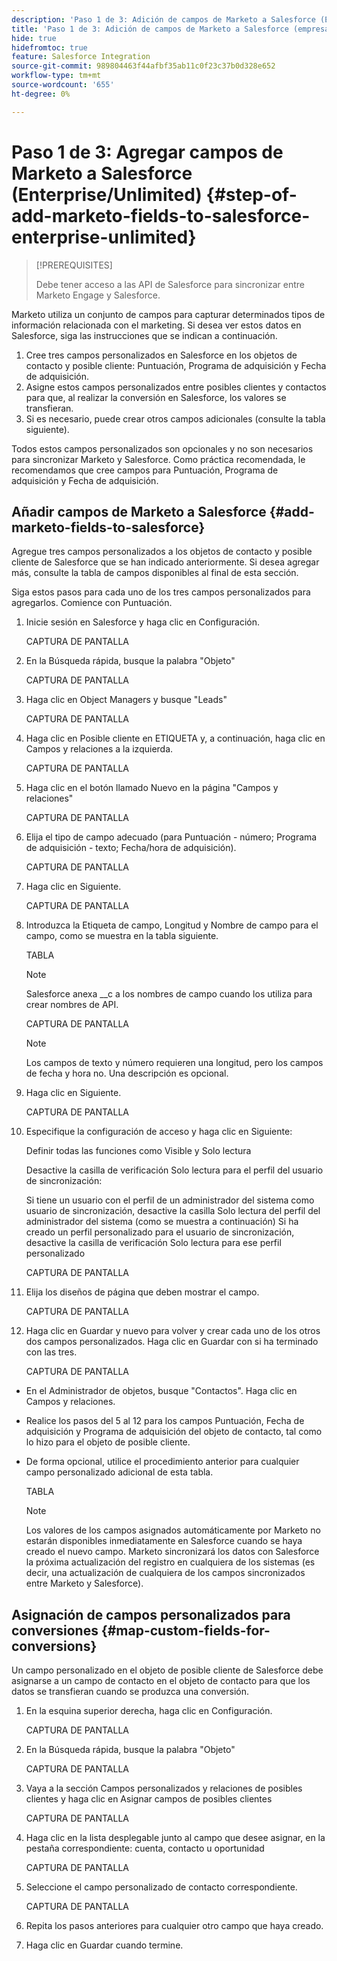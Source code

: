 ```yaml
---
description: 'Paso 1 de 3: Adición de campos de Marketo a Salesforce (Enterprise/Unlimited), documentación de Marketo: documentación del producto'
title: 'Paso 1 de 3: Adición de campos de Marketo a Salesforce (empresarial/ilimitado)'
hide: true
hidefromtoc: true
feature: Salesforce Integration
source-git-commit: 989804463f44afbf35ab11c0f23c37b0d328e652
workflow-type: tm+mt
source-wordcount: '655'
ht-degree: 0%

---
```


# Paso 1 de 3: Agregar campos de Marketo a Salesforce (Enterprise/Unlimited) {#step-of-add-marketo-fields-to-salesforce-enterprise-unlimited}

>[!PREREQUISITES]
>
>Debe tener acceso a las API de Salesforce para sincronizar entre Marketo Engage y Salesforce.

Marketo utiliza un conjunto de campos para capturar determinados tipos de información relacionada con el marketing. Si desea ver estos datos en Salesforce, siga las instrucciones que se indican a continuación.

1. Cree tres campos personalizados en Salesforce en los objetos de contacto y posible cliente: Puntuación, Programa de adquisición y Fecha de adquisición.
1. Asigne estos campos personalizados entre posibles clientes y contactos para que, al realizar la conversión en Salesforce, los valores se transfieran.
1. Si es necesario, puede crear otros campos adicionales (consulte la tabla siguiente).

Todos estos campos personalizados son opcionales y no son necesarios para sincronizar Marketo y Salesforce. Como práctica recomendada, le recomendamos que cree campos para Puntuación, Programa de adquisición y Fecha de adquisición.

## Añadir campos de Marketo a Salesforce {#add-marketo-fields-to-salesforce}

Agregue tres campos personalizados a los objetos de contacto y posible cliente de Salesforce que se han indicado anteriormente. Si desea agregar más, consulte la tabla de campos disponibles al final de esta sección.

Siga estos pasos para cada uno de los tres campos personalizados para agregarlos. Comience con Puntuación.

1. Inicie sesión en Salesforce y haga clic en Configuración.

   CAPTURA DE PANTALLA

1. En la Búsqueda rápida, busque la palabra &quot;Objeto&quot;

   CAPTURA DE PANTALLA

1. Haga clic en Object Managers y busque &quot;Leads&quot;

   CAPTURA DE PANTALLA

1. Haga clic en Posible cliente en ETIQUETA y, a continuación, haga clic en Campos y relaciones a la izquierda.

   CAPTURA DE PANTALLA

1. Haga clic en el botón llamado Nuevo en la página &quot;Campos y relaciones&quot;

   CAPTURA DE PANTALLA

1. Elija el tipo de campo adecuado (para Puntuación - número; Programa de adquisición - texto; Fecha/hora de adquisición).

   CAPTURA DE PANTALLA

1. Haga clic en Siguiente.

   CAPTURA DE PANTALLA

1. Introduzca la Etiqueta de campo, Longitud y Nombre de campo para el campo, como se muestra en la tabla siguiente.

   TABLA

   >[!NOTE]
   >
   >Salesforce anexa __c a los nombres de campo cuando los utiliza para crear nombres de API.

   CAPTURA DE PANTALLA

   >[!NOTE]
   >
   >Los campos de texto y número requieren una longitud, pero los campos de fecha y hora no. Una descripción es opcional.

1. Haga clic en Siguiente.

   CAPTURA DE PANTALLA

1. Especifique la configuración de acceso y haga clic en Siguiente:

   Definir todas las funciones como Visible y Solo lectura

   Desactive la casilla de verificación Solo lectura para el perfil del usuario de sincronización:

   Si tiene un usuario con el perfil de un administrador del sistema como usuario de sincronización, desactive la casilla Solo lectura del perfil del administrador del sistema (como se muestra a continuación)
Si ha creado un perfil personalizado para el usuario de sincronización, desactive la casilla de verificación Solo lectura para ese perfil personalizado

   CAPTURA DE PANTALLA

1. Elija los diseños de página que deben mostrar el campo.

   CAPTURA DE PANTALLA

1. Haga clic en Guardar y nuevo para volver y crear cada uno de los otros dos campos personalizados. Haga clic en Guardar con si ha terminado con las tres.

   CAPTURA DE PANTALLA

* En el Administrador de objetos, busque &quot;Contactos&quot;. Haga clic en Campos y relaciones.
* Realice los pasos del 5 al 12 para los campos Puntuación, Fecha de adquisición y Programa de adquisición del objeto de contacto, tal como lo hizo para el objeto de posible cliente.
* De forma opcional, utilice el procedimiento anterior para cualquier campo personalizado adicional de esta tabla.

  TABLA

  >[!NOTE]
  >
  >Los valores de los campos asignados automáticamente por Marketo no estarán disponibles inmediatamente en Salesforce cuando se haya creado el nuevo campo. Marketo sincronizará los datos con Salesforce la próxima actualización del registro en cualquiera de los sistemas (es decir, una actualización de cualquiera de los campos sincronizados entre Marketo y Salesforce).

## Asignación de campos personalizados para conversiones {#map-custom-fields-for-conversions}

Un campo personalizado en el objeto de posible cliente de Salesforce debe asignarse a un campo de contacto en el objeto de contacto para que los datos se transfieran cuando se produzca una conversión.

1. En la esquina superior derecha, haga clic en Configuración.

   CAPTURA DE PANTALLA

1. En la Búsqueda rápida, busque la palabra &quot;Objeto&quot;

   CAPTURA DE PANTALLA

1. Vaya a la sección Campos personalizados y relaciones de posibles clientes y haga clic en Asignar campos de posibles clientes

   CAPTURA DE PANTALLA

1. Haga clic en la lista desplegable junto al campo que desee asignar, en la pestaña correspondiente: cuenta, contacto u oportunidad

   CAPTURA DE PANTALLA

1. Seleccione el campo personalizado de contacto correspondiente.

   CAPTURA DE PANTALLA

1. Repita los pasos anteriores para cualquier otro campo que haya creado.

1. Haga clic en Guardar cuando termine.
